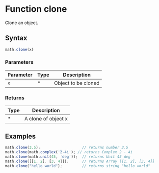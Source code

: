 # Function clone

Clone an object.


## Syntax

```js
math.clone(x)
```

### Parameters

Parameter | Type | Description
--------- | ---- | -----------
`x` | * | Object to be cloned

### Returns

Type | Description
---- | -----------
* | A clone of object x


## Examples

```js
math.clone(3.5);                   // returns number 3.5
math.clone(math.complex('2-4i'); // returns Complex 2 - 4i
math.clone(math.unit(45, 'deg'));  // returns Unit 45 deg
math.clone([[1, 2], [3, 4]]);      // returns Array [[1, 2], [3, 4]]
math.clone("hello world");         // returns string "hello world"
```




<!-- Note: This file is automatically generated from source code comments. Changes made in this file will be overridden. -->
